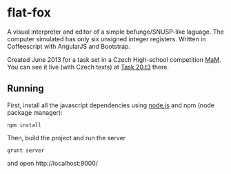 flat-fox
========

A visual interpreter and editor of a simple befunge/SNUSP-like laguage.
The computer simulated has only six unsigned integer registers.
Written in Coffeescript with AngularJS and Bootstrap.

Created June 2013 for a task set in a Czech High-school competition [MaM](http://mam.mff.cuni.cz/).
You can see it live (with Czech texts) at [Task 20.t3](http://mam.mff.cuni.cz/index.php?s=flatfox) there.

Running
-------

First, install all the javascript dependencies using [node.js](http://nodejs.org/) and npm (node package manager):

    npm install

Then, build the project and run the server

    grunt server

and open http://localhost:9000/


